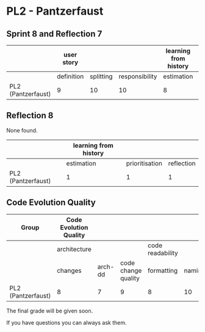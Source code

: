 # PL2 - Pantzerfaust
## Sprint 8 and Reflection 7
|                                     | user story |           |                | learning from history |                |            |
|-------------------------------------|------------|-----------|----------------|-----------------------|----------------|------------|
|                                     | definition | splitting | responsibility | estimation            | prioritisation | reflection |
| PL2 (Pantzerfaust)                  | 9          | 10        | 10             | 8                     | 10             | 8          |

## Reflection 8

None found.

|                                     | learning from history |                |            |
|-------------------------------------|-----------------------|----------------|------------|
|                                     | estimation            | prioritisation | reflection |
| PL2 (Pantzerfaust)                  | 1                     | 1              | 1          |

## Code Evolution Quality
| Group                               | Code Evolution Quality |         |                     |                  |        |          |                        |         |         |                        |             |
|-------------------------------------|------------------------|---------|---------------------|------------------|--------|----------|------------------------|---------|---------|------------------------|-------------|
|                                     | architecture           |         |                     | code readability |        |          | continuous integration |         |         | pull-based development |             |
|                                     | changes                | arch-dd | code change quality | formatting       | naming | comments | building               | testing | tooling | branching              | code review |
| PL2 (Pantzerfaust)                  | 8                      | 7       | 9                   | 8                | 10     | 3        | 8                      | 8       | 10      | 10                     | 10          |

The final grade will be given soon.

If you have questions you can always ask them.